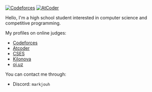 [![Codeforces](https://badges.joonhyung.xyz/codeforces/mark.svg)](https://codeforces.com/profile/mark) 
[![AtCoder](https://badges.joonhyung.xyz/atcoder/markjouh.svg)](https://atcoder.jp/users/markjouh)

Hello, I'm a high school student interested in computer science and competitive programming.

My profiles on online judges:

- [Codeforces](https://codeforces.com/profile/mark)
- [Atcoder](https://atcoder.jp/users/markjouh)
- [CSES](https://cses.fi/problemset/user/92061/)
- [Kilonova](https://kilonova.ro/profile/mark)
- [oj.uz](https://oj.uz/profile/mzh)

You can contact me through:
- Discord: `markjouh`
